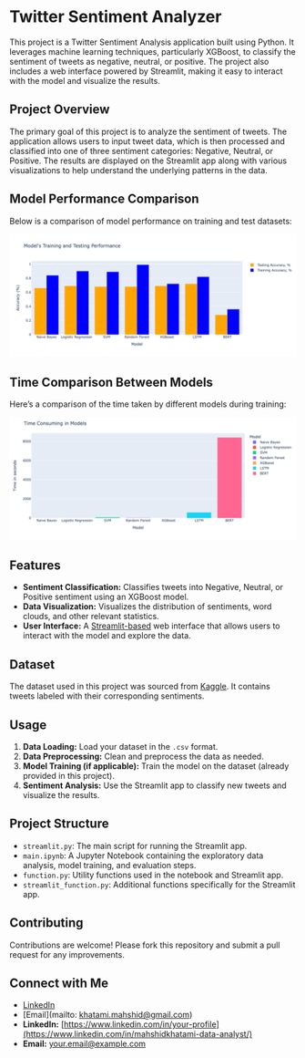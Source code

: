 # Twitter Sentiment Analyzer

This project is a Twitter Sentiment Analysis application built using Python. It leverages machine learning techniques, particularly XGBoost, to classify the sentiment of tweets as negative, neutral, or positive. The project also includes a web interface powered by Streamlit, making it easy to interact with the model and visualize the results.

## Project Overview

The primary goal of this project is to analyze the sentiment of tweets. The application allows users to input tweet data, which is then processed and classified into one of three sentiment categories: Negative, Neutral, or Positive. The results are displayed on the Streamlit app along with various visualizations to help understand the underlying patterns in the data.

## Model Performance Comparison

Below is a comparison of model performance on training and test datasets:

![Model Performance Comparison](Figures/model_comparison.png)

## Time Comparison Between Models

Here’s a comparison of the time taken by different models during training:

![Time Comparison](Figures/time_comparison.png)


## Features

- **Sentiment Classification:** Classifies tweets into Negative, Neutral, or Positive sentiment using an XGBoost model.
- **Data Visualization:** Visualizes the distribution of sentiments, word clouds, and other relevant statistics.
- **User Interface:** A [Streamlit-based](https://sentimentanalyze-mahshid.streamlit.app/) web interface that allows users to interact with the model and explore the data.


## Dataset

The dataset used in this project was sourced from [Kaggle](https://www.kaggle.com/code/tanulsingh077/twitter-sentiment-extaction-analysis-eda-and-model/notebook). It contains tweets labeled with their corresponding sentiments.

## Usage

1. **Data Loading:** Load your dataset in the `.csv` format.
2. **Data Preprocessing:** Clean and preprocess the data as needed.
3. **Model Training (if applicable):** Train the model on the dataset (already provided in this project).
4. **Sentiment Analysis:** Use the Streamlit app to classify new tweets and visualize the results.

## Project Structure

- `streamlit.py`: The main script for running the Streamlit app.
- `main.ipynb`: A Jupyter Notebook containing the exploratory data analysis, model training, and evaluation steps.
- `function.py`: Utility functions used in the notebook and Streamlit app.
- `streamlit_function.py`: Additional functions specifically for the Streamlit app.

## Contributing

Contributions are welcome! Please fork this repository and submit a pull request for any improvements.

## Connect with Me

- [LinkedIn](https://www.linkedin.com/in/mahshidkhatami-data-analyst/)
- [Email](mailto: khatami.mahshid@gmail.com)
- **LinkedIn:** [https://www.linkedin.com/in/your-profile](https://www.linkedin.com/in/mahshidkhatami-data-analyst/)
- **Email:** [your.email@example.com](mailto:khatami.mahshid@gmail.com)